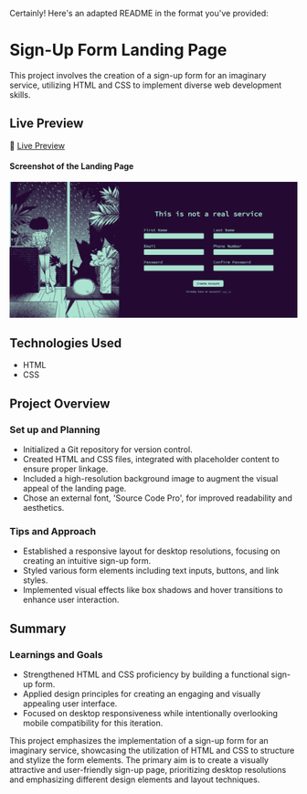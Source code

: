 Certainly! Here's an adapted README in the format you've provided:

# Sign-Up Form Landing Page

This project involves the creation of a sign-up form for an imaginary service, utilizing HTML and CSS to implement diverse web development skills.

## Live Preview
🔗 [Live Preview](https://g-m-yan.github.io/sign-up-form/)

#### Screenshot of the Landing Page
![screenshot](https://github.com/G-M-Yan/sign-up-form/blob/main/screenshot-sign-up-form.png)

## Technologies Used
- HTML
- CSS

## Project Overview

### Set up and Planning
- Initialized a Git repository for version control.
- Created HTML and CSS files, integrated with placeholder content to ensure proper linkage.
- Included a high-resolution background image to augment the visual appeal of the landing page.
- Chose an external font, 'Source Code Pro', for improved readability and aesthetics.

### Tips and Approach
- Established a responsive layout for desktop resolutions, focusing on creating an intuitive sign-up form.
- Styled various form elements including text inputs, buttons, and link styles.
- Implemented visual effects like box shadows and hover transitions to enhance user interaction.

## Summary

### Learnings and Goals
- Strengthened HTML and CSS proficiency by building a functional sign-up form.
- Applied design principles for creating an engaging and visually appealing user interface.
- Focused on desktop responsiveness while intentionally overlooking mobile compatibility for this iteration.

This project emphasizes the implementation of a sign-up form for an imaginary service, showcasing the utilization of HTML and CSS to structure and stylize the form elements. The primary aim is to create a visually attractive and user-friendly sign-up page, prioritizing desktop resolutions and emphasizing different design elements and layout techniques.